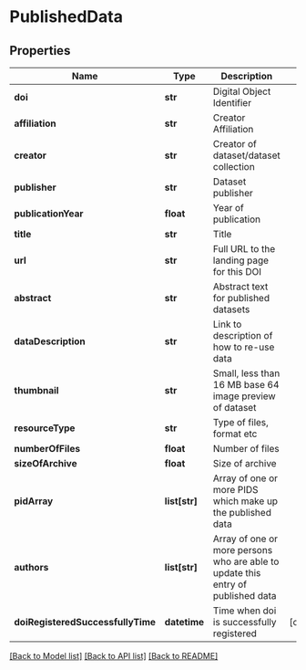 # PublishedData

## Properties
Name | Type | Description | Notes
------------ | ------------- | ------------- | -------------
**doi** | **str** | Digital Object Identifier | 
**affiliation** | **str** | Creator Affiliation | 
**creator** | **str** | Creator of dataset/dataset collection | 
**publisher** | **str** | Dataset publisher | 
**publicationYear** | **float** | Year of publication  | 
**title** | **str** | Title | 
**url** | **str** | Full URL to the landing page for this DOI | 
**abstract** | **str** | Abstract text for published datasets | 
**dataDescription** | **str** | Link to description of how to re-use data | 
**thumbnail** | **str** | Small, less than 16 MB base 64 image preview of dataset | 
**resourceType** | **str** | Type of files, format etc | 
**numberOfFiles** | **float** | Number of files | 
**sizeOfArchive** | **float** | Size of archive | 
**pidArray** | **list[str]** | Array of one or more PIDS which make up the published data | 
**authors** | **list[str]** | Array of one or more persons who are able to update this entry of published data | 
**doiRegisteredSuccessfullyTime** | **datetime** | Time when doi is successfully registered | [optional] 

[[Back to Model list]](../README.md#documentation-for-models) [[Back to API list]](../README.md#documentation-for-api-endpoints) [[Back to README]](../README.md)


